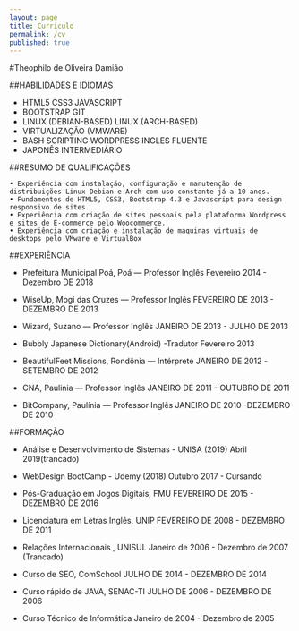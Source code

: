 ```yaml
---
layout: page
title: Curriculo
permalink: /cv
published: true
---
```



#Theophilo de Oliveira Damião




##HABILIDADES E IDIOMAS


* HTML5		CSS3			JAVASCRIPT			
* BOOTSTRAP			GIT
* LINUX (DEBIAN-BASED)		LINUX (ARCH-BASED)	
* VIRTUALIZAÇÃO (VMWARE)
* BASH SCRIPTING	WORDPRESS  INGLES FLUENTE	
* JAPONÊS INTERMEDIÁRIO




##RESUMO DE QUALIFICAÇÕES


    • Experiência com instalação, configuração e manutenção de distribuições Linux Debian e Arch com uso constante já a 10 anos. 
    • Fundamentos de HTML5, CSS3, Bootstrap 4.3 e Javascript para design responsivo de sites 
    • Experiência com criação de sites pessoais pela plataforma Wordpress e sites de E-commerce pelo Woocommerce.  
    • Experiência com criação e instalação de maquinas virtuais de desktops pelo VMware e VirtualBox


##EXPERIÊNCIA


* Prefeitura Municipal Poá, Poá — Professor Inglês
Fevereiro 2014 - Dezembro DE 2018
* WiseUp, Mogi das Cruzes — Professor Inglês
FEVEREIRO DE 2013 - DEZEMBRO DE  2013
* Wizard, Suzano — Professor Inglês
JANEIRO DE 2013 - JULHO DE 2013

* Bubbly Japanese Dictionary(Android) -Tradutor 
Fevereiro 2013
* BeautifulFeet Missions, Rondônia — Intérprete
JANEIRO DE 2012 -SETEMBRO DE 2012
* CNA, Paulinia — Professor Inglês
JANEIRO DE 2011 - OUTUBRO DE 2011
* BitCompany, Paulínia — Professor Inglês
JANEIRO DE 2010 -DEZEMBRO DE 2010

##FORMAÇÃO


* Análise e Desenvolvimento de Sistemas -  UNISA (2019)
Abril 2019(trancado)
* WebDesign BootCamp - Udemy (2018)
Outubro 2017 - Cursando
* Pós-Graduação em Jogos Digitais, FMU 
FEVEREIRO DE 2015 - DEZEMBRO DE 2016
* Licenciatura em Letras Inglês, UNIP 
FEVEREIRO DE 2008 - DEZEMBRO DE 2011
* Relações Internacionais , UNISUL
Janeiro de 2006 - Dezembro de 2007 (Trancado)

* Curso de SEO, ComSchool 
JULHO DE 2014 - DEZEMBRO DE 2014
* Curso rápido de JAVA, SENAC-TI 
JULHO DE 2006 - DEZEMBRO DE 2006

* Curso Técnico de Informática 
Janeiro de 2004 - Dezembro de 2005
